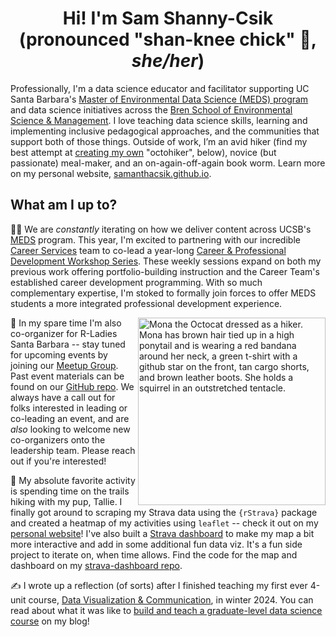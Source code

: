 <h1 align="center">Hi! I'm Sam Shanny-Csik (pronounced "shan-knee chick" 🐥, <em>she/her</em>)</h1>

Professionally, I'm a data science educator and facilitator supporting UC Santa Barbara's [Master of Environmental Data Science (MEDS) program](https://bren.ucsb.edu/masters-programs/master-environmental-data-science) and data science initiatives across the [Bren School of Environmental Science & Management](https://bren.ucsb.edu/).  I love teaching data science skills, learning and implementing inclusive pedagogical approaches, and the communities that support both of those things. Outside of work, I’m an avid hiker (find my best attempt at [creating my own](https://myoctocat.com/) "octohiker", below), novice (but passionate) meal-maker, and an on-again-off-again book worm. Learn more on my personal website, [samanthacsik.github.io](https://samanthacsik.github.io/).

<!--
[![Sam's GitHub stats](https://github-readme-stats.vercel.app/api?username=samanthacsik)](https://github.com/samanthacsik/github-readme-stats)
See: https://github.com/abhisheknaiidu/awesome-github-profile-readme
-->

## What am I up to? 
👩‍🏫 We are *constantly* iterating on how we deliver content across UCSB's [MEDS](https://bren.ucsb.edu/masters-programs/master-environmental-data-science/academics-meds) program. This year, I'm excited to partnering with our incredible [Career Services](https://bren.ucsb.edu/career-services) team to co-lead a year-long [Career & Professional Development Workshop Series](https://ucsb-meds.github.io/career-professional-dev/). These weekly sessions expand on both my previous work offering portfolio-building instruction and the Career Team's established career development programming. With so much complementary expertise, I'm stoked to formally join forces to offer MEDS students a more integrated professional development experience.

<!--
I'm recently finished developing and teaching a new course, [Data science tools for building professional online portfolios](https://bren.ucsb.edu/courses/eds-296-1f) (Fall 2024), as part of UCSB's [MEDS](https://bren.ucsb.edu/masters-programs/master-environmental-data-science/academics-meds) program. It focuses on developing a polished online presence for showcasing your skills, projects, expertise, and of course, personality. You can check out the [course website](https://ucsb-meds.github.io/EDS-296-DS-portfolios/), which houses all materials. I'm now back in data viz land for this winter quarter -- currently updating / improving / teaching [EDS 240: Data Visualization & Communication](https://eds-240-data-viz.github.io/) for the second time!
-->

<!--🌱 I'm continuouly developing and iterating on data science trainings and workshops to supplement the MEDS curricula. All materials are open source, which you can check out on the [MEDS GitHub Organization](https://github.com/search?q=topic%3Aworkshop-materials+org%3AUCSB-MEDS+fork%3Atrue&type=repositories).
-->
<img align='right' src='https://github.com/user-attachments/assets/e52ac51c-2704-4242-9130-a92531ffab78' width='300' alt="Mona the Octocat dressed as a hiker. Mona has brown hair tied up in a high ponytail and is wearing a red bandana around her neck, a green t-shirt with a github star on the front, tan cargo shorts, and brown leather boots. She holds a squirrel in an outstretched tentacle.">

💜 In my spare time I'm also co-organizer for R-Ladies Santa Barbara -- stay tuned for upcoming events by joining our [Meetup Group](https://www.meetup.com/rladies-santa-barbara/). Past event materials can be found on our [GitHub repo](https://github.com/rladies/meetup-presentations_santabarbara). We always have a call out for folks interested in leading or co-leading an event, and are *also* looking to welcome new co-organizers onto the leadership team. Please reach out if you're interested!

🥾 My absolute favorite activity is spending time on the trails hiking with my pup, Tallie. I finally got around to scraping my Strava data using the `{rStrava}` package and created a heatmap of my activities using `leaflet` -- check it out on my [personal website](https://samanthacsik.github.io/about.html#fa-hiking-titlea-person-with-a-backpack-and-trekking-pole-the-hobby)! I've also built a [Strava dashboard](https://samanthacsik.shinyapps.io/strava_dashboard/) to make my map a bit more interactive and add in some additional fun data viz. It's a fun side project to iterate on, when time allows. Find the code for the map and dashboard on my [strava-dashboard repo](https://github.com/samanthacsik/strava-dashboard).

✍️ I wrote up a reflection (of sorts) after I finished teaching my first ever 4-unit course, [Data Visualization & Communication](https://eds-240-data-viz.github.io/), in winter 2024. You can read about what it was like to [build and teach a graduate-level data science course](https://samanthacsik.github.io/posts/2024-04-02-data-viz-course/) on my blog!

<!--
### Experience

- Lecturer @ UCSB's Bren School of Environmental Science & Management (2024 - present)
- Data Training Coordintor @ NCEAS (2021 - present)
- Data Science Fellow @ NCEAS (2020 - 2021)

### Education

- MS in Ecology, Evolution & Marine Biology @ UC Santa Barbara (2020)
- BS in Marine Biology @ Northeastern University (2016)
-->

<!--
**samanthacsik/samanthacsik** is a ✨ _special_ ✨ repository because its `README.md` (this file) appears on your GitHub profile.

Here are some ideas to get you started:

- 🔭 I’m currently working on ...
- 🌱 I’m currently learning ...
- 👯 I’m looking to collaborate on ...
- 🤔 I’m looking for help with ...
- 💬 Ask me about ...
- 📫 How to reach me: ...
- 😄 Pronouns: ...
- ⚡ Fun fact: ...
-->
